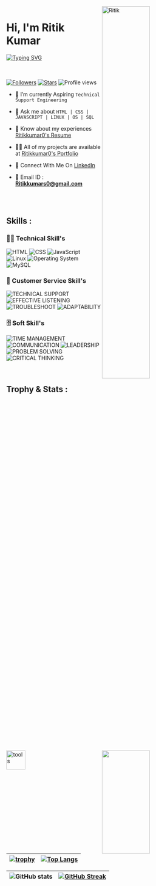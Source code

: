 
 <img width=50% align=right  title="Ritik"  src="https://capsule-render.vercel.app/api?type=waving&color=gradient&customColorList=6,11,20&height=150&section=header&text=🔰&fontSize=40&fontColor=fff&animation=twinkling&fontAlignY=32"/>
<h1>Hi, I'm Ritik Kumar</h1>
<p>
<a href="https://git.io/typing-svg"><img src="https://readme-typing-svg.demolab.com?font=Fira+Code&size=24&duration=4000&pause=1000&color=F70000&background=FFFFFF00&width=700&height=51&lines=Technical+Support+Engineer" alt="Typing SVG" /></a>
</p>

<div>

 <img src="https://media4.giphy.com/media/qgQUggAC3Pfv687qPC/giphy.gif"  width = "50%" height= "270" align = "right"> 
 
</br> </br>
 [![Followers](https://img.shields.io/github/followers/Ritikkumar0)](#)
 [![Stars](https://img.shields.io/github/stars/Ritikkumar0?label=Profile%20Stars&logo=Profile%20stars&logoColor=b)](#) 
![Profile views](https://gpvc.arturio.dev/Ritikkumar0)
- 💎 I’m currently Aspiring `Technical Support Engineering`

- 💬 Ask me about `HTML | CSS | JAVASCRIPT | LINUX | OS | SQL`

- 📄 Know about my experiences <a href="https://drive.google.com/file/d/1gHnTG9ulbs50UYMcPWRwuqcooPtS1h_7/view?usp=share_link">Ritikkumar0's Resume</a>

- 👨‍💻 All of my projects are available at <a href="https://ritikkumar0.github.io/">Ritikkumar0's Portfolio</a>

- 📮 Connect With Me On <a href="https://linkedin.com/in/ritik-kumar10938543">LinkedIn</a>


- 📨 Email ID : **Ritikkumars0@gmail.com**

</div>

 </br> </br>

 <!-- -------------------------------------------------------    Middle Section  ----------------------------------------------------------------------- -->
 
 <img align="left" width="50" alt="tools" src="https://camo.githubusercontent.com/beb64ff21c883e318e4f5db5231c2ba4175705bea1c9249e82a41ab375db4f75/68747470733a2f2f6d65646961322e67697068792e636f6d2f6d656469612f51737347456d706b79454f684243623765312f67697068792e6769663f6369643d656366303565343761306e336769316266716e74716d6f62386739616964316f796a327772336473336d67373030626c267269643d67697068792e676966" />

 ## Skills : 

 ### 👨‍💻 Technical Skill's

![HTML](https://img.shields.io/badge/html-%23E34F26.svg?style=for-the-badge&logo=html5&logoColor=white) ![CSS](https://img.shields.io/badge/css-%231572B6.svg?style=for-the-badge&logo=css3&logoColor=white) ![JavaScript](https://img.shields.io/badge/javascript-%23323330.svg?style=for-the-badge&logo=javascript&logoColor=%23F7DF1E)   ![Linux](https://img.shields.io/badge/-Linux-green?style=for-the-badge&logo=Linux5&logoColor=white) ![Operating System](https://img.shields.io/badge/-operating%20system%20-lightgrey?style=for-the-badge&logo=OperatingSystemDB5&logoColor=white) ![MySQL](https://img.shields.io/badge/mysql-%2300f.svg?style=for-the-badge&logo=mysql&logoColor=white)
</br>

### 🧰 Customer Service Skill's

![TECHNICAL SUPPORT](https://img.shields.io/badge/Technical%20support%20-blue?style=for-the-badge&logo=technicalsupport&logoColor=white) ![EFFECTIVE LISTENING](https://img.shields.io/badge/EFFECTIVE%20LISTENING%20-green?style=for-the-badge&logo=EFFECTIVELISTENING&logoColor=white) ![TROUBLESHOOT](https://img.shields.io/badge/TROUBLESHOOT%20-grey?style=for-the-badge&logo=Troubleshoot&logoColor=white) ![ADAPTABILITY](https://img.shields.io/badge/ADAPTABILITY%20-yellow?style=for-the-badge&logo=Adaptability&logoColor=white)
</br>

### 🗄️ Soft Skill's


![TIME MANAGEMENT](https://img.shields.io/badge/Time%20Management%20-F7DB6A?style=for-the-badge&logo=TimeManagement&logoColor=white) ![COMMUNICATION](https://img.shields.io/badge/COMMUNICATION-7AA874?style=for-the-badge&logo=Communication&logoColor=white) ![LEADERSHIP](https://img.shields.io/badge/LEADERSHIP%20-D864A9?style=for-the-badge&logo=Leadership&logoColor=white) ![PROBLEM SOLVING](https://img.shields.io/badge/PROBLEM%20SOLVING%20-9A208C?style=for-the-badge&logo=ProblemSolving&logoColor=white) ![CRITICAL THINKING](https://img.shields.io/badge/Critical%20Thinking%20-F5C6EC?style=for-the-badge&logo=CriticalThinking&logoColor=white)


</br>

<!-- -------------------------------------------------------------   Trophy and Stats  ------------------------------------------------------------------------- -->

## Trophy & Stats :

| [![trophy](https://github-profile-trophy.vercel.app/?username=Ritikkumar0)](https://github.com/ryo-ma/github-profile-trophy) | [![Top Langs](https://github-readme-stats.vercel.app/api/top-langs/?username=Ritikkumar0&layout=compact)](https://github.com/Ritikkumar0/github-readme-stats) |
| :---: | :---: |


| ![GitHub stats](https://github-readme-stats.vercel.app/api?username=Ritikkumar0&theme=dark&show_icons=true&count_private=true) | [![GitHub Streak](https://streak-stats.demolab.com?user=Ritikkumar0&theme=dark&border_radius=4)](https://git.io/streak-stats) |
| :---: | :---: |



